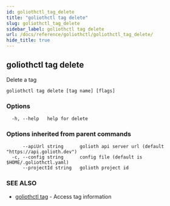 ```yaml
---
id: goliothctl_tag_delete
title: "goliothctl tag delete"
slug: goliothctl_tag_delete
sidebar_label: goliothctl tag delete
url: /docs/reference/goliothctl/goliothctl_tag_delete/
hide_title: true
---
```

## goliothctl tag delete

Delete a tag

```
goliothctl tag delete [tag name] [flags]
```

### Options

```
  -h, --help   help for delete
```

### Options inherited from parent commands

```
      --apiUrl string      golioth api server url (default "https://api.golioth.dev")
  -c, --config string      config file (default is $HOME/.goliothctl.yaml)
      --projectId string   golioth project id
```

### SEE ALSO

* [goliothctl tag](/docs/reference/goliothctl/goliothctl_tag/)	 - Access tag information

